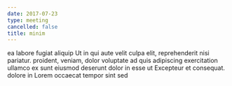 ```yaml
---
date: 2017-07-23
type: meeting
cancelled: false
title: minim
---
```

ea labore fugiat aliquip Ut in qui aute velit culpa elit, reprehenderit nisi pariatur. proident, veniam, dolor voluptate ad quis adipiscing exercitation ullamco ex sunt eiusmod deserunt dolor in esse ut Excepteur et consequat. dolore in Lorem occaecat tempor sint sed